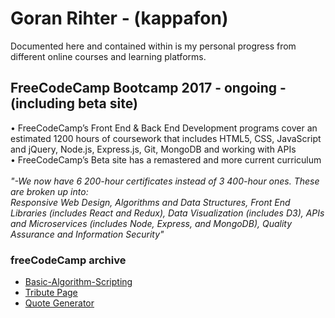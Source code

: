 
# Goran Rihter - (kappafon)

Documented here and contained within is my personal progress from different online courses and learning platforms.

## FreeCodeCamp Bootcamp 2017 - ongoing - (including beta site)

• FreeCodeCamp’s Front End & Back End Development programs cover an estimated 1200 hours of coursework that includes HTML5, CSS, JavaScript and jQuery, Node.js, Express.js, Git, MongoDB and working with APIs <br />
• FreeCodeCamp’s Beta site has a remastered and more current curriculum <br /><br />
_"-We now have 6 200-hour certificates instead of 3 400-hour ones. These are broken up into: <br />
      Responsive Web Design, Algorithms and Data Structures, Front End Libraries (includes React and Redux), Data Visualization (includes D3), APIs and Microservices (includes Node, Express, and MongoDB), Quality Assurance and Information Security"_

### freeCodeCamp archive 
- [Basic-Algorithm-Scripting](https://github.com/kappafon/kappafon.github.io/tree/master/Basic-Algorithm-Scripting)
- [Tribute Page](https://kappafon.github.io/tribute-page/index.html)
- [Quote Generator](https://kappafon.github.io/quote-generator/index.html)
